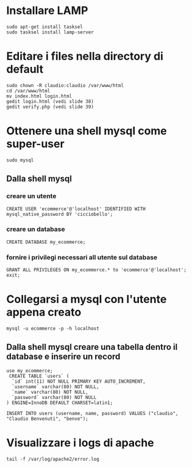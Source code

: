 # Installare LAMP
```
sudo apt-get install tasksel
sudo tasksel install lamp-server
```
# Editare i files nella directory di default
```
sudo chown -R claudio:claudio /var/www/html
cd /var/www/html
mv index.html login.html
gedit login.html (vedi slide 38)
gedit verify.php (vedi slide 39)
```
# Ottenere una shell mysql come super-user
```
sudo mysql
```
## Dalla shell mysql 
### creare un utente
```
CREATE USER 'ecommerce'@'localhost' IDENTIFIED WITH mysql_native_password BY 'cicciobello';
```
### creare un database
```
CREATE DATABASE my_ecommerce;
```
### fornire i privilegi necessari all utente sul database
```
GRANT ALL PRIVILEGES ON my_ecommerce.* to 'ecommerce'@'localhost';
exit;
```

# Collegarsi a mysql con l'utente appena creato
```
mysql -u ecommerce -p -h localhost
```
## Dalla shell mysql creare una tabella dentro il database e inserire un record
```
use my_ecommerce;
 CREATE TABLE `users` (
  `id` int(11) NOT NULL PRIMARY KEY AUTO_INCREMENT,
  `username` varchar(80) NOT NULL,
  `name` varchar(80) NOT NULL,
  `password` varchar(80) NOT NULL
) ENGINE=InnoDB DEFAULT CHARSET=latin1;

INSERT INTO users (username, name, password) VALUES ("claudio", "Claudio Benvenuti", "benve");
```
# Visualizzare i logs di apache
```
tail -f /var/log/apache2/error.log
```
